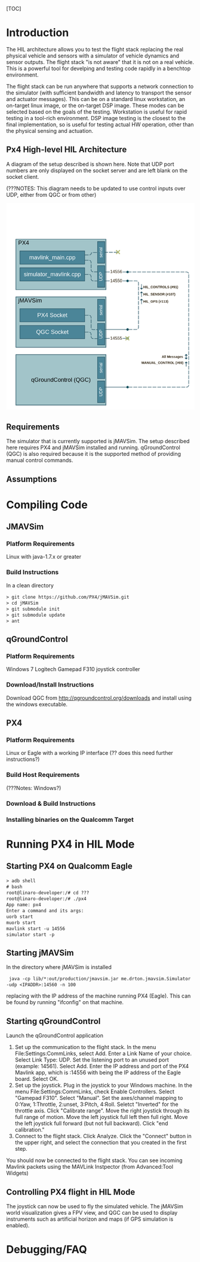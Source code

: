 [TOC]

# Introduction

The HIL architecture allows you to test the flight stack replacing the real physical vehicle and sensors with a simulator of vehicle dynamics and sensor outputs.  The flight stack "is not aware" that it is not on a real vehicle.  This is a powerful tool for develping and testing code rapidly in a benchtop environment. 

The flight stack can be run anywhere that supports a network connection to the simulator (with sufficient bandwidth and latency to transport the sensor and actuator messages).  This can be on a standard linux workstation, an on-target linux image, or the on-target DSP image.  These modes can be selected based on the goals of the testing.  Workstation is useful for rapid testing in a tool-rich environment.  DSP image testing is the closest to the final implementation, so is useful for testing actual HW operation, other than the physical sensing and actuation.

## Px4 High-level HIL Architecture

A diagram of the setup described is shown here.  Note that UDP port numbers are only displayed on the socket server and are left blank on the socket client. 

(???NOTES:  This diagram needs to be updated to use control inputs over UDP, either from QGC or from other)

![SITL Diagram](./SITL_Diagram_QGC.png "SITL Diagram")  

## Requirements
The simulator that is currently supported is jMAVSim.  The setup described here requires PX4 and jMAVSim installed and running.  qGroundControl (QGC) is also required because it is the supported method of providing manual control commands.  

## Assumptions

# Compiling Code

## JMAVSim

### Platform Requirements
Linux with java-1.7.x or greater

### Build Instructions
In a clean directory
```
> git clone https://github.com/PX4/jMAVSim.git
> cd jMAVSim
> git submodule init
> git submodule update
> ant
```

## qGroundControl

### Platform Requirements
Windows 7
Logitech Gamepad F310 joystick controller

### Download/Install Instructions
Download QGC from http://qgroundcontrol.org/downloads and install using the windows executable.


## PX4

### Platform Requirements
Linux or Eagle with a working IP interface (?? does this need further instructions?)

### Build Host Requirements
(???Notes:  Windows?)

### Download & Build Instructions

### Installing binaries on the Qualcomm Target

# Running PX4 in HIL Mode

## Starting PX4 on Qualcomm Eagle

```
> adb shell
# bash
root@linaro-developer:/# cd ???
root@linaro-developer:/# ./px4
App name: px4
Enter a command and its args:
uorb start
muorb start
mavlink start -u 14556
simulator start -p
```

## Starting jMAVSim
In the directory where jMAVSim is installed
```
 java -cp lib/*:out/production/jmavsim.jar me.drton.jmavsim.Simulator -udp <IPADDR>:14560 -n 100
```
replacing <IPADDR> with the IP address of the machine running PX4 (Eagle).  This can be found by running "ifconfig" on that machine.

## Starting qGroundControl
Launch the qGroundControl application
1. Set up the communication to the flight stack.  In the menu File:Settings:CommLinks, select Add.  Enter a Link Name of your choice.  Select Link Type: UDP.  Set the listening port to an unused port (example: 14561).  Select Add.  Enter the IP address and port of the PX4 Mavlink app, which is <IPADDR>:14556 with <IPADDR> being the IP address of the Eagle board. Select OK.
1. Set up the joystick.  Plug in the joystick to your Windows machine.  In the menu File:Settings:CommLinks, check Enable Controllers.  Select "Gamepad F310".  Select "Manual".  Set the axes/channel mapping to 0:Yaw, 1:Throttle, 2:unset, 3:Pitch, 4:Roll.  Seletct "Inverted" for the throttle axis.  Click "Calibrate range".  Move the right joystick through its full range of motion.  Move the left joystick full left then full right.  Move the left joystick full forward (but not full backward).  Click "end calibration."
1. Connect to the flight stack.  Click Analyze.  Click the "Connect" button in the upper right, and select the connection that you created in the first step.

You should now be connected to the flight stack.  You can see incoming Mavlink packets using the MAVLink Instpector (from Advanced:Tool Widgets)


## Controlling PX4 flight in HIL Mode
The joystick can now be used to fly the simulated vehicle.  The jMAVSim world visualization gives a FPV view, and QGC can be used to display instruments such as artificial horizon and maps (if GPS simulation is enabled).


# Debugging/FAQ
